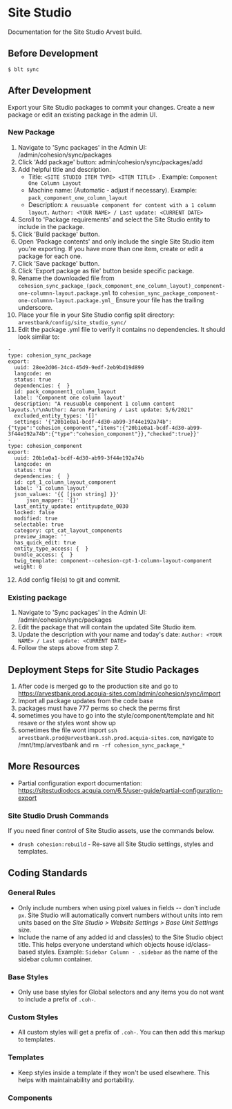 # Site Studio

Documentation for the Site Studio Arvest build. 

## Before Development

  ```
  $ blt sync
  ``` 

## After Development

Export your Site Studio packages to commit your changes. Create a new package or edit an existing package in the admin UI.

### New Package
1. Navigate to 'Sync packages' in the Admin UI: /admin/cohesion/sync/packages
2. Click 'Add package' button: admin/cohesion/sync/packages/add
3. Add helpful title and description.
    - Title: `<SITE STUDIO ITEM TYPE> <ITEM TITLE> `. Example: `Component One Column Layout`
    - Machine name: (Automatic - adjust if necessary). Example: `pack_component_one_column_layout`
    - Description: 
      `A reusuable component for content with a 1 column layout.`
      `Author: <YOUR NAME> / Last update: <CURRENT DATE>`
4. Scroll to 'Package requirements' and select the Site Studio entity to include in the package.
5. Click 'Build package' button. 
6. Open 'Package contents' and only include the single Site Studio item you're exporting. If you have more than one item, create or edit a package for each one.
7. Click 'Save package' button.
8. Click 'Export package as file' button beside specific package. 
9. Rename the downloaded file from `cohesion_sync_package_(pack_component_one_column_layout)_component-one-columnn-layout.package.yml`
  to 
  `cohesion_sync_package_component-one-columnn-layout.package.yml_` Ensure your file has the trailing underscore.
10. Place your file in your Site Studio config split directory:
  `arvestbank/config/site_studio_sync/`
11. Edit the package .yml file to verify it contains no dependencies. It should look similar to:
  ```
-
  type: cohesion_sync_package
  export:
    uuid: 28ee2d06-24c4-45d9-9edf-2eb9bd19d899
    langcode: en
    status: true
    dependencies: {  }
    id: pack_component1_column_layout
    label: 'Component one column layout'
    description: "A reusuable component 1 column content layouts.\r\nAuthor: Aaron Parkening / Last update: 5/6/2021"
    excluded_entity_types: '[]'
    settings: '{"20b1e0a1-bcdf-4d30-ab99-3f44e192a74b":{"type":"cohesion_component","items":{"20b1e0a1-bcdf-4d30-ab99-3f44e192a74b":{"type":"cohesion_component"}},"checked":true}}'
-
  type: cohesion_component
  export:
    uuid: 20b1e0a1-bcdf-4d30-ab99-3f44e192a74b
    langcode: en
    status: true
    dependencies: {  }
    id: cpt_1_column_layout_component
    label: '1 column layout'
    json_values: '{{ [json string] }}'
        json_mapper: '{}'
    last_entity_update: entityupdate_0030
    locked: false
    modified: true
    selectable: true
    category: cpt_cat_layout_components
    preview_image: ''
    has_quick_edit: true
    entity_type_access: {  }
    bundle_access: {  }
    twig_template: component--cohesion-cpt-1-column-layout-component
    weight: 0
  ```
12. Add config file(s) to git and commit.

### Existing package

1. Navigate to 'Sync packages' in the Admin UI: /admin/cohesion/sync/packages
2. Edit the package that will contain the updated Site Studio item.
3. Update the description with your name and today's date: `Author: <YOUR NAME> / Last update: <CURRENT DATE>`
4. Follow the steps above from step 7.


## Deployment Steps for Site Studio Packages 
1. After code is merged go to the production site and go to https://arvestbank.prod.acquia-sites.com/admin/cohesion/sync/import
2. Import all package updates from the code base
3. packages must have 777 perms so check the perms first
4. sometimes you have to go into the style/component/template and hit resave or the styles wont show up
5. sometimes the file wont import `ssh arvestbank.prod@arvestbank.ssh.prod.acquia-sites.com`, navigate to /mnt/tmp/arvestbank and `rm -rf cohesion_sync_package_*`


## More Resources
- Partial configuration export documentation:
https://sitestudiodocs.acquia.com/6.5/user-guide/partial-configuration-export


### Site Studio Drush Commands

If you need finer control of Site Studio assets, use the commands below.
* `drush cohesion:rebuild` - Re-save all Site Studio settings, styles and templates.


## Coding Standards 

### General Rules 

* Only include numbers when using pixel values in fields -- don't include `px`. Site Studio will automatically convert numbers without units into rem units based on the _Site Studio > Website Settings > Base Unit Settings_ size.
* Include the name of any added id and class(es) to the Site Studio object title. This helps everyone understand which objects house id/class-based styles. Example: `Sidebar Column - .sidebar` as the name of the sidebar column container.

### Base Styles 

* Only use base styles for Global selectors and any items you do not want to include a prefix of `.coh-`.

### Custom Styles 

* All custom styles will get a prefix of `.coh-`. You can then add this markup to templates.

### Templates 

* Keep styles inside a template if they won't be used elsewhere. This helps with maintainability and portability.


### Components







